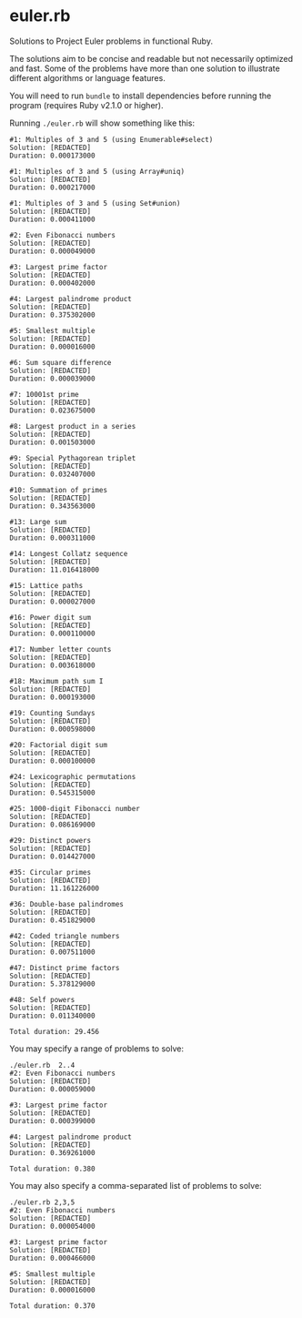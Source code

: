 euler.rb
========

Solutions to Project Euler problems in functional Ruby.

The solutions aim to be concise and readable but not necessarily optimized and
fast. Some of the problems have more than one solution to illustrate different
algorithms or language features.

You will need to run `bundle` to install dependencies before running the
program (requires Ruby v2.1.0 or higher).

Running `./euler.rb` will show something like this:

    #1: Multiples of 3 and 5 (using Enumerable#select)
    Solution: [REDACTED]
    Duration: 0.000173000

    #1: Multiples of 3 and 5 (using Array#uniq)
    Solution: [REDACTED]
    Duration: 0.000217000

    #1: Multiples of 3 and 5 (using Set#union)
    Solution: [REDACTED]
    Duration: 0.000411000

    #2: Even Fibonacci numbers
    Solution: [REDACTED]
    Duration: 0.000049000

    #3: Largest prime factor
    Solution: [REDACTED]
    Duration: 0.000402000

    #4: Largest palindrome product
    Solution: [REDACTED]
    Duration: 0.375302000

    #5: Smallest multiple
    Solution: [REDACTED]
    Duration: 0.000016000

    #6: Sum square difference
    Solution: [REDACTED]
    Duration: 0.000039000

    #7: 10001st prime
    Solution: [REDACTED]
    Duration: 0.023675000

    #8: Largest product in a series
    Solution: [REDACTED]
    Duration: 0.001503000

    #9: Special Pythagorean triplet
    Solution: [REDACTED]
    Duration: 0.032407000

    #10: Summation of primes
    Solution: [REDACTED]
    Duration: 0.343563000

    #13: Large sum
    Solution: [REDACTED]
    Duration: 0.000311000

    #14: Longest Collatz sequence
    Solution: [REDACTED]
    Duration: 11.016418000

    #15: Lattice paths
    Solution: [REDACTED]
    Duration: 0.000027000

    #16: Power digit sum
    Solution: [REDACTED]
    Duration: 0.000110000

    #17: Number letter counts
    Solution: [REDACTED]
    Duration: 0.003618000

    #18: Maximum path sum I
    Solution: [REDACTED]
    Duration: 0.000193000

    #19: Counting Sundays
    Solution: [REDACTED]
    Duration: 0.000598000

    #20: Factorial digit sum
    Solution: [REDACTED]
    Duration: 0.000100000

    #24: Lexicographic permutations
    Solution: [REDACTED]
    Duration: 0.545315000

    #25: 1000-digit Fibonacci number
    Solution: [REDACTED]
    Duration: 0.086169000

    #29: Distinct powers
    Solution: [REDACTED]
    Duration: 0.014427000

    #35: Circular primes
    Solution: [REDACTED]
    Duration: 11.161226000

    #36: Double-base palindromes
    Solution: [REDACTED]
    Duration: 0.451829000

    #42: Coded triangle numbers
    Solution: [REDACTED]
    Duration: 0.007511000

    #47: Distinct prime factors
    Solution: [REDACTED]
    Duration: 5.378129000

    #48: Self powers
    Solution: [REDACTED]
    Duration: 0.011340000

    Total duration: 29.456

You may specify a range of problems to solve:

    ./euler.rb  2..4
    #2: Even Fibonacci numbers
    Solution: [REDACTED]
    Duration: 0.000059000

    #3: Largest prime factor
    Solution: [REDACTED]
    Duration: 0.000399000

    #4: Largest palindrome product
    Solution: [REDACTED]
    Duration: 0.369261000

    Total duration: 0.380

You may also specify a comma-separated list of problems to solve:

    ./euler.rb 2,3,5
    #2: Even Fibonacci numbers
    Solution: [REDACTED]
    Duration: 0.000054000

    #3: Largest prime factor
    Solution: [REDACTED]
    Duration: 0.000466000

    #5: Smallest multiple
    Solution: [REDACTED]
    Duration: 0.000016000

    Total duration: 0.370

